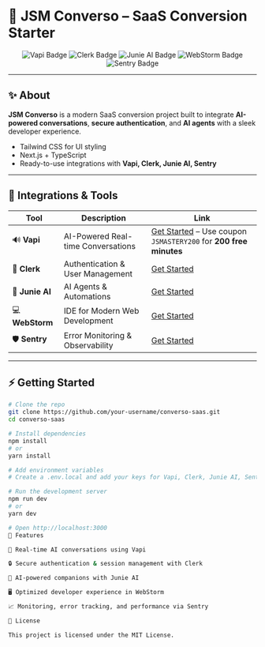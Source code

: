 # 🚀 JSM Converso – SaaS Conversion Starter

<p align="center">
  <img src="https://img.shields.io/badge/Vapi-AI%20Conversations-blue?style=for-the-badge" alt="Vapi Badge"/>
  <img src="https://img.shields.io/badge/Clerk-Authentication-green?style=for-the-badge" alt="Clerk Badge"/>
  <img src="https://img.shields.io/badge/Junie%20AI-Intelligent%20Agents-purple?style=for-the-badge" alt="Junie AI Badge"/>
  <img src="https://img.shields.io/badge/WebStorm-IDE-yellow?style=for-the-badge" alt="WebStorm Badge"/>
  <img src="https://img.shields.io/badge/Sentry-Monitoring-red?style=for-the-badge" alt="Sentry Badge"/>
</p>

---

## ✨ About

**JSM Converso** is a modern SaaS conversion project built to integrate **AI-powered conversations**, **secure authentication**, and **AI agents** with a sleek developer experience.

- Tailwind CSS for UI styling  
- Next.js + TypeScript  
- Ready-to-use integrations with **Vapi, Clerk, Junie AI, Sentry**  

---

## 🔗 Integrations & Tools

| Tool | Description | Link |
|------|------------|------|
| 🔊 **Vapi** | AI-Powered Real-time Conversations | [Get Started](https://jsm.dev/converso-vapi) – Use coupon `JSMASTERY200` for **200 free minutes** |
| 🔐 **Clerk** | Authentication & User Management | [Get Started](https://jsm.dev/converso-clerk) |
| 🤖 **Junie AI** | AI Agents & Automations | [Get Started](https://jsm.dev/converso-junie) |
| 💻 **WebStorm** | IDE for Modern Web Development | [Get Started](https://jsm.dev/converso-webstorm) |
| 🛡️ **Sentry** | Error Monitoring & Observability | [Get Started](https://jsm.dev/converso-sentry) |

---

## ⚡ Getting Started

```bash
# Clone the repo
git clone https://github.com/your-username/converso-saas.git
cd converso-saas

# Install dependencies
npm install
# or
yarn install

# Add environment variables
# Create a .env.local and add your keys for Vapi, Clerk, Junie AI, Sentry

# Run the development server
npm run dev
# or
yarn dev

# Open http://localhost:3000
🎯 Features

🎤 Real-time AI conversations using Vapi

🔒 Secure authentication & session management with Clerk

🤖 AI-powered companions with Junie AI

🖥️ Optimized developer experience in WebStorm

📈 Monitoring, error tracking, and performance via Sentry

📜 License

This project is licensed under the MIT License.
